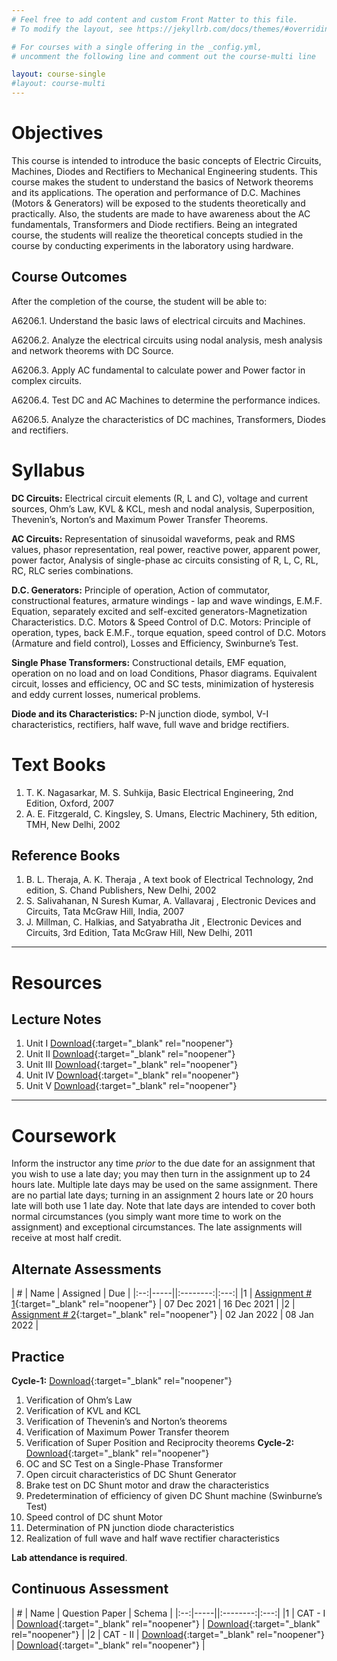 ```yaml
---
# Feel free to add content and custom Front Matter to this file.
# To modify the layout, see https://jekyllrb.com/docs/themes/#overriding-theme-defaults

# For courses with a single offering in the _config.yml,
# uncomment the following line and comment out the course-multi line

layout: course-single
#layout: course-multi
---
```


# <a name="description">Objectives</a>

  This course is intended to introduce the basic concepts of Electric Circuits, Machines, Diodes and Rectifiers to Mechanical Engineering students. This course makes the student to understand the basics of Network theorems and its applications. The operation and performance of D.C. Machines (Motors & Generators) will be exposed to the students theoretically and practically. Also, the students are made to have awareness about the AC fundamentals, Transformers and Diode rectifiers. Being an integrated course, the students will realize the theoretical concepts studied in the course by conducting experiments in the laboratory using hardware. 

## <a name="outcomes">Course Outcomes</a>

After the completion of the course, the student will be able to:

A6206.1. Understand the basic laws of electrical circuits and Machines.

A6206.2. Analyze the electrical circuits using nodal analysis, mesh analysis and network theorems with DC Source.

A6206.3. Apply AC fundamental to calculate power and Power factor in complex circuits.

A6206.4. Test DC and AC Machines to determine the performance indices.

A6206.5. Analyze the characteristics of DC machines, Transformers, Diodes and rectifiers. 

# <a name="syllabus">Syllabus</a>

**DC Circuits:** Electrical circuit elements (R, L and C), voltage and current sources, Ohm’s Law, KVL & KCL, mesh and nodal analysis, Superposition, Thevenin’s, Norton’s and Maximum Power Transfer Theorems. 

**AC Circuits:** Representation of sinusoidal waveforms, peak and RMS values, phasor representation, real power, reactive power, apparent power, power factor, Analysis of single-phase ac circuits consisting of R, L, C, RL, RC, RLC series combinations. 

**D.C. Generators:** Principle of operation, Action of commutator, constructional features, armature windings - lap and wave windings, E.M.F. Equation, separately excited and self-excited generators-Magnetization Characteristics. D.C. Motors & Speed Control of D.C. Motors: Principle of operation, types, back E.M.F., torque equation, speed control of D.C. Motors (Armature and field control), Losses and Efficiency, Swinburne’s Test. 

**Single Phase Transformers:** Constructional details, EMF equation, operation on no load and on load Conditions, Phasor diagrams. Equivalent circuit, losses and efficiency, OC and SC tests, minimization of hysteresis and eddy current losses, numerical problems. 

**Diode and its Characteristics:** P-N junction diode, symbol, V-I characteristics, rectifiers, half wave, full wave and bridge rectifiers. 

# <a name="textbooks">Text Books</a>

1. T. K. Nagasarkar, M. S. Suhkija, Basic Electrical Engineering, 2nd Edition, Oxford, 2007
2. A. E. Fitzgerald, C. Kingsley, S. Umans, Electric Machinery, 5th edition, TMH, New Delhi, 2002


## <a name="references">Reference Books</a>

1. B. L. Theraja, A. K. Theraja , A text book of Electrical Technology, 2nd edition, S. Chand Publishers, New Delhi, 2002
2. S. Salivahanan, N Suresh Kumar, A. Vallavaraj , Electronic Devices and Circuits, Tata McGraw Hill, India, 2007
3. J. Millman, C. Halkias, and Satyabratha Jit , Electronic Devices and Circuits, 3rd Edition, Tata McGraw Hill, New Delhi, 2011

<hr>

# Resources

## <a name="lecturenotes">Lecture Notes</a>

1. Unit I [Download](https://vardhamancoe-my.sharepoint.com/:b:/g/personal/ravivarman_vardhaman_org/EdCGDwpLpB9KkTQKFhEqIFgBqevgu35gNCBjpS8C0T1ZWQ?e=Az4IIh){:target="_blank" rel="noopener"}
2. Unit II [Download](https://vardhamancoe-my.sharepoint.com/:b:/g/personal/ravivarman_vardhaman_org/Ee06x4QArVpKiwBCh7Hh0yoBBXiOTZZAxPxwb0CPo3DlDg?e=PV3U30){:target="_blank" rel="noopener"}
3. Unit III [Download](https://vardhamancoe-my.sharepoint.com/:b:/g/personal/ravivarman_vardhaman_org/EWpmwIqFWfxOg0MukwYppQcBKJsfR6GU96qCP_j-4hKdfg?e=btGJ8G){:target="_blank" rel="noopener"}
4. Unit IV [Download](https://vardhamancoe-my.sharepoint.com/:b:/g/personal/ravivarman_vardhaman_org/EZjizvi_D-RHjW6LhKGN4uwB02QbhPnWq00cwAhDb6GsrQ?e=9zXOJ1){:target="_blank" rel="noopener"}
5. Unit V [Download](https://vardhamancoe-my.sharepoint.com/:b:/g/personal/ravivarman_vardhaman_org/EXL0fJnR77NBg0uIamAM9zgBYly10Hoxld90U28jWzLJZA?e=M2tQfH){:target="_blank" rel="noopener"}

<hr>

# Coursework

Inform the instructor any time *prior* to the due date for an assignment that you wish to use a late day; you may then turn in the assignment up to 24 hours late. Multiple late days may be used on the same assignment. There are no partial late days; turning in an assignment 2 hours late or 20 hours late will both use 1 late day. Note that late days are intended to cover both normal circumstances (you simply want more time to work on the assignment) and exceptional circumstances. The late assignments will receive at most half credit.

## <a name="aat">Alternate Assessments</a>

| #  | Name | Assigned | Due |
|:--:|-----||:--------:|:---:|
|1 | [Assignment # 1](https://vardhamancoe-my.sharepoint.com/:b:/g/personal/ravivarman_vardhaman_org/Eb65MJxVkUtNpuooKksxVnEB7LNeCQDsUypUeX1atyqNhA?e=ZkiPn5){:target="_blank" rel="noopener"} | 07 Dec 2021 | 16 Dec 2021 |
|2 | [Assignment # 2](https://vardhamancoe-my.sharepoint.com/:b:/g/personal/ravivarman_vardhaman_org/EQC3EnNPwU1KmO9zHZ9Q1JwBjg067TVFbJe4nCbzvJfFfw?e=t3Qdhz){:target="_blank" rel="noopener"} | 02 Jan 2022 | 08 Jan 2022 |

## <a name="practice">Practice</a>
**Cycle-1:** [Download](https://vardhamancoe-my.sharepoint.com/:b:/g/personal/ravivarman_vardhaman_org/EblwcFUdpH9OjPlu4QtO-L8BoDS8lK8BUIdKQh2Qo61wxA?e=NMxqKB){:target="_blank" rel="noopener"}
1. Verification of Ohm’s Law
2. Verification of KVL and KCL
3. Verification of Thevenin’s and Norton’s theorems
4. Verification of Maximum Power Transfer theorem 
5. Verification of Super Position and Reciprocity theorems 
**Cycle-2:** [Download](https://vardhamancoe-my.sharepoint.com/:b:/g/personal/ravivarman_vardhaman_org/EXW3cG6bMEtAjY9Xzw9162sB0aLKTVdkwfdncGvEWWBsbQ?e=hQEAwo){:target="_blank" rel="noopener"}
6. OC and SC Test on a Single-Phase Transformer 
7. Open circuit characteristics of DC Shunt Generator 
8. Brake test on DC Shunt motor and draw the characteristics 
9. Predetermination of efficiency of given DC Shunt machine (Swinburne’s Test)
10. Speed control of DC shunt Motor 
11. Determination of PN junction diode characteristics
12. Realization of full wave and half wave rectifier characteristics

**Lab attendance is required**.

## <a name="cat">Continuous Assessment</a>

| #  | Name | Question Paper | Schema  |
|:--:|-----||:--------:|:---:|
|1 | CAT - I | [Download](https://vardhamancoe-my.sharepoint.com/:b:/g/personal/ravivarman_vardhaman_org/EYvUWkR_f9VPhjntyyhjxq0BxcYtOjNFgIs05JNEHGyMrg?e=MuRIjl){:target="_blank" rel="noopener"} | [Download](https://vardhamancoe-my.sharepoint.com/:b:/g/personal/ravivarman_vardhaman_org/EVI3uV9CfbFPjEKKqq-BoaYBqvccQYwYi4hZljDBj3z1HA?e=clJtqW){:target="_blank" rel="noopener"} |
|2 | CAT - II | [Download](https://vardhamancoe-my.sharepoint.com/:b:/g/personal/ravivarman_vardhaman_org/ESwma9k03wBBi6UwjRk_1RsBPuN7SA-GroAkiMw7S3-iXw?e=yfzOcL){:target="_blank" rel="noopener"} | [Download](https://vardhamancoe-my.sharepoint.com/:b:/g/personal/ravivarman_vardhaman_org/EUqXJrcpt7dHnnBdI8y4HNMBilFdx4A2eICERTIHtYQNgA?e=0DzOJ7){:target="_blank" rel="noopener"} |
